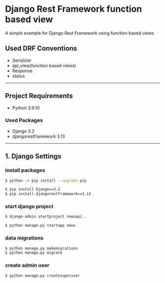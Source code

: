 # Django Rest Framework function based view
A simple example for Django Rest Framework using function based views

## Used DRF Conventions
- Serializer
- api_view(function based views)
- Response
- status

---

## Project Requirements

- Python 3.9.10

### Used Packages
- Django 3.2
- djangorestframework 3.13
---

## 1. Django Settings
### install packages

```bash
$ python -m pip install --upgrade pip

$ pip install Django==3.2
$ pip install djangorestframework==3.13
```

### start django project
```bash
$ django-admin startproject newsapi .

$ python manage.py startapp news
```

### data migrations
```bash
$ python manage.py makemigrations
$ python manage.py migrate
```

### create admin user
```bash
$ python manage.py createsuperuser
```